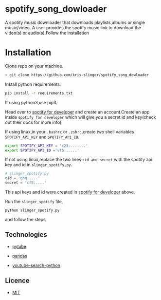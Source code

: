 # spotify_song_dowloader
A spotify music downloader that downloads playlists,albums or single music/video. A user provides the spotify music link to download the video(s) or audio(s).Follow the installation


# Installation
Clone repo on your machine.
```bash
> git clone https://github.com/kris-slinger/spotify_song_dowloader
```
Install python requirements.
```bash
pip install -r requirements.txt
```
If using python3,use pip3.

Head over to [spotify for developer](https://developer.spotify.com/documentation/web-api/) and create an account.Create an app inside `spotify for developer` which will give you a secret id and key(check out their docs for more info).

If using linux,in your `.bashrc` or `.zshrc`,create two shell variables `SPOTIFY_API_KEY` and `SPOTIFY_API_ID`.

```bash
export SPOTIFY_API_KEY = 'c23........'
export SPOTIFY_API_ID ='vt5......'
```

If not using linux,replace the two lines `cid and secret` with the spotify api key and id in `slinger_spotify.py`.

```python
# slinger_spotify.py
cid = 'ghq.....'
secret = 'cf5.....'
```
This api keys and id were created in  [spotify for developer](https://developer.spotify.com/documentation/web-api/) above.

Run the `slinger_spotify` file,
```
python slinger_spotify.py
```
and follow the steps
## Technologies
- [pytube](https://pytube.io/en/latest/)
- [pandas](https://pandas.pydata.org/)

- [youtube-search-python](https://pypi.org/project/youtube-search-python/)
## Licence 
- [MIT](https://choosealicense.com/licenses/mit/)

